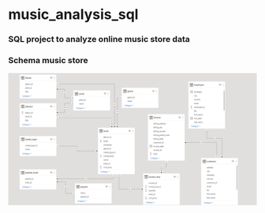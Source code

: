 # music_analysis_sql

### SQL project to analyze online music store data


### Schema music store

![schema](https://github.com/Blazeking2001/music_analysis_sql/blob/e5cea6c78df08aa23da7b9781de6d4e7266d98c4/schema.png)
